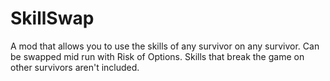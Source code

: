 # SkillSwap
A mod that allows you to use the skills of any survivor on any survivor. Can be swapped mid run with Risk of Options.
Skills that break the game on other survivors aren't included.
